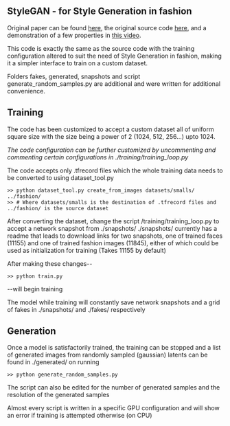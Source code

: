 ## StyleGAN - for Style Generation in fashion

Original paper can be found [here](https://arxiv.org/pdf/1812.04948.pdf), the original source code [here](https://github.com/NVlabs/stylegan), and a demonstration of a few properties in [this video](https://www.youtube.com/watch?v=kSLJriaOumA&feature=youtu.be).

This code is exactly the same as the source code with the training configuration altered to suit the need of Style Generation in fashion, making it a simpler interface to train on a custom dataset.  

Folders fakes, generated, snapshots and script generate_random_samples.py are additional and were written for  additional convenience.

## Training

The code has been customized to accept a custom dataset all of uniform square size with the size being a power of 2 (1024, 512, 256...) upto 1024.  

*The code configuration can be further customized by uncommenting and commenting certain configurations in ./training/training_loop.py*

The code accepts only .tfrecord files which the whole training data needs to be converted to using dataset_tool.py 

    >> python dataset_tool.py create_from_images datasets/smalls/ ../fashion/
    >> # Where datasets/smalls is the destination of .tfrecord files and ../fashion/ is the source dataset

After converting the dataset, change the script /training/training_loop.py to accept a network snapshot from ./snapshots/ 
./snapshots/ currently has a readme that leads to download links for two snapshots, one of trained faces (11155) and one of trained fashion images (11845), either of which could be used as initialization for training (Takes 11155 by default)

After making these changes-- 

    >> python train.py

--will begin training

The model while training will constantly save network snapshots and a grid of fakes in ./snapshots/ and ./fakes/ respectively

## Generation

Once a model is satisfactorily trained, the training can be stopped and a list of generated images from randomly sampled (gaussian) latents can be found in ./generated/ on running 

    >> python generate_random_samples.py

The script can also be edited for the number of generated samples and the resolution of the generated samples

Almost every script is written in a specific GPU configuration and will show an error if training is attempted otherwise (on CPU)

